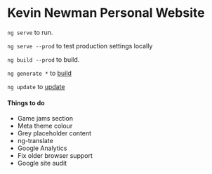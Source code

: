 # Kevin Newman Personal Website

`ng serve` to run.

`ng serve --prod` to test production settings locally

`ng build --prod` to build.

`ng generate *`  to [build](https://github.com/angular/angular-cli/wiki/generate)

`ng update` to [update](https://github.com/angular/angular-cli/wiki/update)

#### Things to do
* Game jams section
* Meta theme colour
* Grey placeholder content
* ng-translate
* Google Analytics
* Fix older browser support
* Google site audit